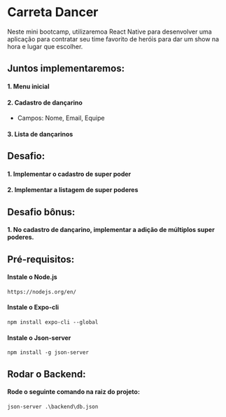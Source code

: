 # Carreta Dancer 

Neste mini bootcamp, utilizaremoa React Native para desenvolver uma aplicação para contratar seu time favorito de heróis para dar um show na hora e lugar que escolher. 

## Juntos implementaremos:

#### 1. Menu inicial

#### 2. Cadastro de dançarino
- Campos: Nome, Email, Equipe

#### 3. Lista de dançarinos

## Desafio: 

#### 1. Implementar o cadastro de super poder

#### 2. Implementar a listagem de super poderes

## Desafio bônus:

#### 1. No cadastro de dançarino, implementar a adição de múltiplos super poderes.

## Pré-requisitos:

#### Instale o Node.js

```` https://nodejs.org/en/ ````

#### Instale o Expo-cli
```` npm install expo-cli --global ````

#### Instale o Json-server

```` npm install -g json-server ````

## Rodar o Backend:

#### Rode o seguinte comando na raiz do projeto:

```` json-server .\backend\db.json ````
        

